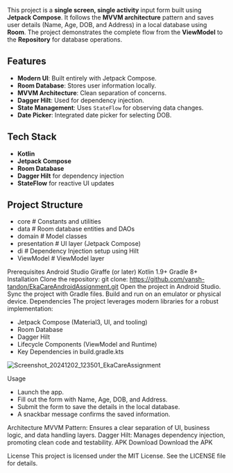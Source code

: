 This project is a **single screen, single activity** input form built using **Jetpack Compose**. It follows the **MVVM architecture** pattern and saves user details (Name, Age, DOB, and Address) in a local database using **Room**. The project demonstrates the complete flow from the **ViewModel** to the **Repository** for database operations.

## Features
- **Modern UI**: Built entirely with Jetpack Compose.
- **Room Database**: Stores user information locally.
- **MVVM Architecture**: Clean separation of concerns.
- **Dagger Hilt**: Used for dependency injection.
- **State Management**: Uses `StateFlow` for observing data changes.
- **Date Picker**: Integrated date picker for selecting DOB.

## Tech Stack
- **Kotlin**
- **Jetpack Compose** 
- **Room Database**
- **Dagger Hilt** for dependency injection
- **StateFlow** for reactive UI updates

## Project Structure

- core              # Constants and utilities
- data              # Room database entities and DAOs
- domain            # Model classes
- presentation      # UI layer (Jetpack Compose)
- di                # Dependency Injection setup using Hilt
- ViewModel         # ViewModel layer

Prerequisites
Android Studio Giraffe (or later)
Kotlin 1.9+
Gradle 8+
Installation
Clone the repository:
git clone: https://github.com/vansh-tandon/EkaCareAndroidAssignment.git
Open the project in Android Studio.
Sync the project with Gradle files.
Build and run on an emulator or physical device.
Dependencies
The project leverages modern libraries for a robust implementation:

- Jetpack Compose (Material3, UI, and tooling)
- Room Database
- Dagger Hilt
- Lifecycle Components (ViewModel and Runtime)
- Key Dependencies in build.gradle.kts
  
![Screenshot_20241202_123501_EkaCareAssignment](https://github.com/user-attachments/assets/c7225eb6-5a49-44ab-bb5c-72f79c6aca4e)

Usage
- Launch the app.
- Fill out the form with Name, Age, DOB, and Address.
- Submit the form to save the details in the local database.
- A snackbar message confirms the saved information.
  
Architecture
MVVM Pattern: Ensures a clear separation of UI, business logic, and data handling layers.
Dagger Hilt: Manages dependency injection, promoting clean code and testability.
APK Download
Download the APK

License
This project is licensed under the MIT License. See the LICENSE file for details.

